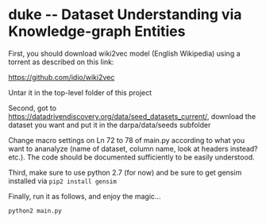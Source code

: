 # duke -- Dataset Understanding via Knowledge-graph Entities

First, you should download wiki2vec model (English Wikipedia) using a torrent as described on this link:

https://github.com/idio/wiki2vec

Untar it in the top-level folder of this project

Second, got to https://datadrivendiscovery.org/data/seed_datasets_current/, download the dataset you want and put it in the darpa/data/seeds subfolder

Change macro settings on Ln 72 to 78 of main.py according to what you want to ananalyze (name of dataset, column name, look at headers instead? etc.). The code should be documented sufficiently to be easily understood.

Third, make sure to use python 2.7 (for now) and be sure to get gensim installed via `pip2 install gensim`

Finally, run it as follows, and enjoy the magic... 

```bash
python2 main.py
```


